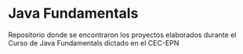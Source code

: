 # Java Fundamentals
Repositorio donde se encontraron los proyectos elaborados durante el Curso de Java Fundamentals dictado en el CEC-EPN
